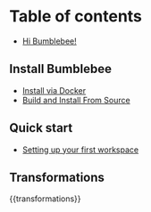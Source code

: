 # Table of contents

* [Hi Bumblebee!](./hi-bumblebee.md)

## Install Bumblebee

* [Install via Docker](install-bumblebee/install-via-docker.md)
* [Build and Install From Source](install-bumblebee/build-and-install-from-source.md)

## Quick start

* [Setting up your first workspace](quick-start/setup-workspace.md)

## Transformations

{{transformations}}
